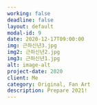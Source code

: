 ```yaml
---
working: false
deadline: false
layout: default
modal-id: 9
date: 2020-12-17T09:00:00
img: 근하신년3.jpg
img2: 근하신년2.jpg
img3: 근하신년1.jpg
alt: image-alt
project-date: 2020
client: Me
category: Original, Fan Art
description: Prepare 2021!
---
```

